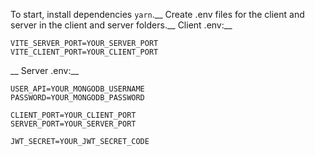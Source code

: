 To start, install dependencies ```yarn```.__
Create .env files for the client and server in the client and server folders.__
Client .env:__
```
VITE_SERVER_PORT=YOUR_SERVER_PORT 
VITE_CLIENT_PORT=YOUR_CLIENT_PORT
```
__
Server .env:__
```
USER_API=YOUR_MONGODB_USERNAME
PASSWORD=YOUR_MONGODB_PASSWORD

CLIENT_PORT=YOUR_CLIENT_PORT
SERVER_PORT=YOUR_SERVER_PORT

JWT_SECRET=YOUR_JWT_SECRET_CODE
```


